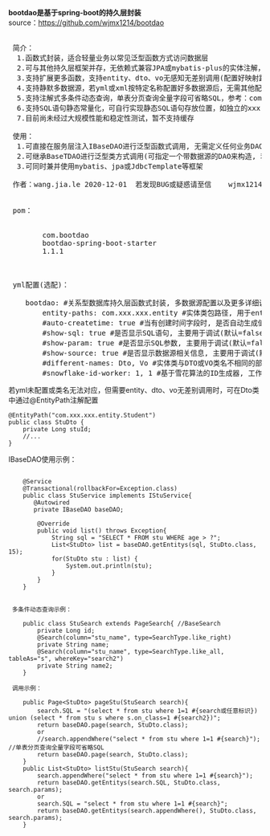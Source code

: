  <b>bootdao是基于spring-boot的持久层封装</b><br>
 source：<a href='https://github.com/wjmx1214/bootdao'>https://github.com/wjmx1214/bootdao</a>
 
<pre>

 简介：
  1.函数式封装，适合轻量业务以常见泛型函数方式访问数据层
  2.可与其他持久层框架并存，无依赖式兼容JPA或mybatis-plus的实体注解，也可使用EntityTable注解，仅依赖spring-boot基础包
  3.支持扩展更多函数，支持entity、dto、vo无感知无差别调用(配置好映射路径即可)
  4.支持静默多数据源，若yml或xml按特定名称配置好多数据源后，无需其他配置即可使用多数据源
  5.支持注解式多条件动态查询，单表分页查询全量字段可省略SQL，参考：com.boot.dao.api.Search
  6.支持SQL语句静态常量化，可自行实现静态SQL语句存放位置，如独立的xxx.dao文件，或可在Service层实现一个接口，用来配置SQL常量
  7.目前尚未经过大规模性能和稳定性测试，暂不支持缓存

 使用：
  1.可直接在服务层注入IBaseDAO进行泛型函数式调用, 无需定义任何业务DAO
  2.可继承BaseTDAO<Entity>进行泛型类方式调用(可指定一个带数据源的DAO来构造, 若未指定则默认为BaseDAO)
  3.可同时兼并使用mybatis、jpa或JdbcTemplate等框架

 作者：wang.jia.le	2020-12-01	若发现BUG或疑惑请至信	wjmx1214@sina.com


 pom：

    <dependency>
        <groupId>com.bootdao</groupId>
        <artifactId>bootdao-spring-boot-starter</artifactId>
        <version>1.1.1</version>
    </dependency>


 yml配置(选配)：

	bootdao: #关系型数据库持久层函数式封装, 多数据源配置以及更多详细说明请参考IBaseReadme.class
	    entity-paths: com.xxx.xxx.entity #实体类包路径, 用于entity、dto、vo无差别调用(可指定多个包路径用逗号分隔; 也可不配置, 由@EntityPath注解到Dto上)
	    #auto-createtime: true #当有创建时间字段时, 是否自动生成值(默认false)(根据名称createTime或createDate推理)(mysql5.x无法同时创建时间和更新时间自动配置, mysql8.x无问题)
	    #show-sql: true #是否显示SQL语句, 主要用于调试(默认=false)
	    #show-param: true #是否显示SQL参数, 主要用于调试(默认=false)
	    #show-source: true #是否显示数据源相关信息, 主要用于调试(默认=false)
	    #different-names: Dto, Vo #实体类与DTO或VO类名不相同的部分, 用于entity、dto、vo无差别调用, 可直接将其作为参数类型(可指定多个名称, 默认Dto,Vo)
	    #snowflake-id-worker: 1, 1 #基于雪花算法的ID生成器, 工作ID (0~31) / 数据中心ID (0~31) (目前自动生成情况下, 仅用于clickhouse库表主键)(默认1, 1)
</pre>

 若yml未配置或类名无法对应，但需要entity、dto、vo无差别调用时，可在Dto类中通过@EntityPath注解配置
 
	@EntityPath("com.xxx.xxx.entity.Student")
	public class StuDto {
		private Long stuId;
		//...
	}

 IBaseDAO使用示例：
```

	@Service
	@Transactional(rollbackFor=Exception.class)
	public class StuService implements IStuService{
	   @Autowired
	   private IBaseDAO baseDAO;
	   
		@Override
		public void list() throws Exception{
			String sql = "SELECT * FROM stu WHERE age > ?";
			List<StuDto> list = baseDAO.getEntitys(sql, StuDto.class, 15);
	        for(StuDto stu : list) {
	            System.out.println(stu);
	        }
		}
	}
	

 多条件动态查询示例：

	public class StuSearch extends PageSearch{ //BaseSearch
		private Long id;
		@Search(column="stu_name", type=SearchType.like_right)
		private String name;
		@Search(column="stu_name", type=SearchType.like_all, tableAs="s", whereKey="search2")
		private String name2;
	}

 调用示例：

	public Page<StuDto> pageStu(StuSearch search){
		search.SQL = "(select * from stu where 1=1 #{search或任意标识}) union (select * from stu s where s.on_class=1 #{search2})";
		return baseDAO.page(search, StuDto.class);
		or
		//search.appendWhere("select * from stu where 1=1 #{search}"); //单表分页查询全量字段可省略SQL
		return baseDAO.page(search, StuDto.class);
	}
	public List<StuDto> listStu(StuSearch search){
		search.appendWhere("select * from stu where 1=1 #{search}");
		return baseDAO.getEntitys(search.SQL, StuDto.class, search.params);
		or
		search.SQL = "select * from stu where 1=1 #{search}";
		return baseDAO.getEntitys(search.appendWhere(), StuDto.class, search.params);
	}
